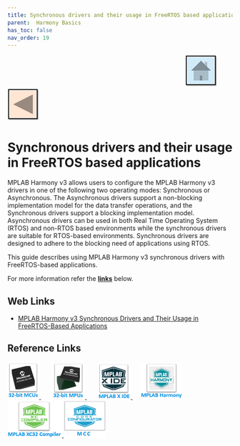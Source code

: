 ```yaml
---
title: Synchronous drivers and their usage in FreeRTOS based applications
parent:  Harmony Basics
has_toc: false
nav_order: 19
---
```


&nbsp;&nbsp;&nbsp;&nbsp;&nbsp;&nbsp;&nbsp;&nbsp;&nbsp;&nbsp;&nbsp;&nbsp;&nbsp;&nbsp;&nbsp;&nbsp;&nbsp;&nbsp;&nbsp;&nbsp;&nbsp;&nbsp;&nbsp;&nbsp;&nbsp;&nbsp;&nbsp;&nbsp; &nbsp;&nbsp;&nbsp;&nbsp;&nbsp;&nbsp;&nbsp;&nbsp;&nbsp;&nbsp;&nbsp;&nbsp;&nbsp;&nbsp;&nbsp;&nbsp;&nbsp;&nbsp;&nbsp;&nbsp;&nbsp;&nbsp;&nbsp;&nbsp;&nbsp;&nbsp;&nbsp;&nbsp;&nbsp;&nbsp;&nbsp;&nbsp;&nbsp;&nbsp;&nbsp;&nbsp;&nbsp;&nbsp;&nbsp;&nbsp;&nbsp;&nbsp;&nbsp;&nbsp;&nbsp;&nbsp;&nbsp;&nbsp;&nbsp;&nbsp;&nbsp;&nbsp;&nbsp;&nbsp;&nbsp;&nbsp;&nbsp;&nbsp;&nbsp;&nbsp;&nbsp;&nbsp;&nbsp;&nbsp;&nbsp;&nbsp;&nbsp;&nbsp;&nbsp;&nbsp;&nbsp;&nbsp;[<img src="../../r_images/quick_home.png" title="Home">](../../../readme.md) [<img src="../../r_images/quick_back.png"  title="Back">](../readme.md)

# Synchronous drivers and their usage in FreeRTOS based applications
MPLAB Harmony v3 allows users to configure the MPLAB Harmony v3 drivers in one of the following two operating
modes: Synchronous or Asynchronous. The Asynchronous drivers support a non-blocking implementation model for
the data transfer operations, and the Synchronous drivers support a blocking implementation model. Asynchronous
drivers can be used in both Real Time Operating System (RTOS) and non-RTOS based environments while the
synchronous drivers are suitable for RTOS-based environments. Synchronous drivers are designed to adhere to the
blocking need of applications using RTOS.

This guide describes using MPLAB Harmony v3 synchronous drivers with FreeRTOS-based applications.


For more information refer the **[links](#Web-Links)** below.

## <a id="Web-Links"> </a>
## Web Links

- <a href="https://ww1.microchip.com/downloads/en/DeviceDoc/MPLAB_Harmony_v3_Synchronous_Drivers_and_Their_Usage_in_FreeRTOS-Based_Applications_DS90003290A.pdf" target="_blank">MPLAB Harmony v3 Synchronous Drivers and Their Usage in FreeRTOS-Based Applications</a>

## Reference Links
[<a href="https://www.microchip.com/design-centers/32-bit" target="_blank"> <img src="../../r_images/32_bit_mcus.png"> </a>]()  &nbsp; &nbsp; &nbsp; [<a href="https://www.microchip.com/design-centers/32-bit-mpus" target="_blank"> <img src="../../r_images/32_bit_mpus.png"> </a>]()  &nbsp; &nbsp; &nbsp; [<a href="https://www.microchip.com/mplab/mplab-x-ide" target="_blank"> <img src="../../r_images/mplab_x_ide.png"> </a>]()  &nbsp; &nbsp; [<a href="https://www.microchip.com/mplab/mplab-harmony" target="_blank"> <img src="../../r_images/mplab_harmony.png"> </a>]() [<a href="https://www.microchip.com/mplab/compilers" target="_blank"> <img src="../../r_images/mplab_compiler.png"> </a>]() [<a href="https://www.microchip.com/en-us/tools-resources/configure/mplab-code-configurator" target="_blank"> <img src="../../r_images/mcc_harmony.png"> </a>]()